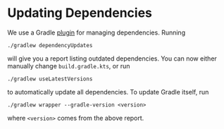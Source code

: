 # Updating Dependencies

We use a Gradle [plugin](https://github.com/ben-manes/gradle-versions-plugin)
for managing dependencies. Running

```shell
./gradlew dependencyUpdates
```

will give you a report listing outdated dependencies. You can now either manually change
`build.gradle.kts`, or run

```shell
./gradlew useLatestVersions
```

to automatically update all dependencies. To update Gradle itself, run

```shell
./gradlew wrapper --gradle-version <version>
```

where `<version>` comes from the above report.
